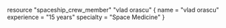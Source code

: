 resource "spaceship_crew_member" "vlad orascu" {
  name        = "vlad orascu"
  experience  = "15 years"
  specialty   = "Space Medicine"
}